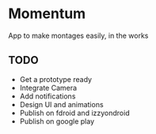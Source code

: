 # Momentum

App to make montages easily, in the works

## TODO

- Get a prototype ready
- Integrate Camera
- Add notifications
- Design UI and animations
- Publish on fdroid and izzyondroid
- Publish on google play